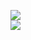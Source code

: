 [![](https://img.shields.io/badge/Made%20With-Github%20Spray-lightgrey.svg?style=for-the-badge&logo=github)](https://github.com/Annihil/github-spray#5952)  
[![](https://i.imgur.com/2DrTn0Z.gif)](https://github.com/Annihil/github-spray)